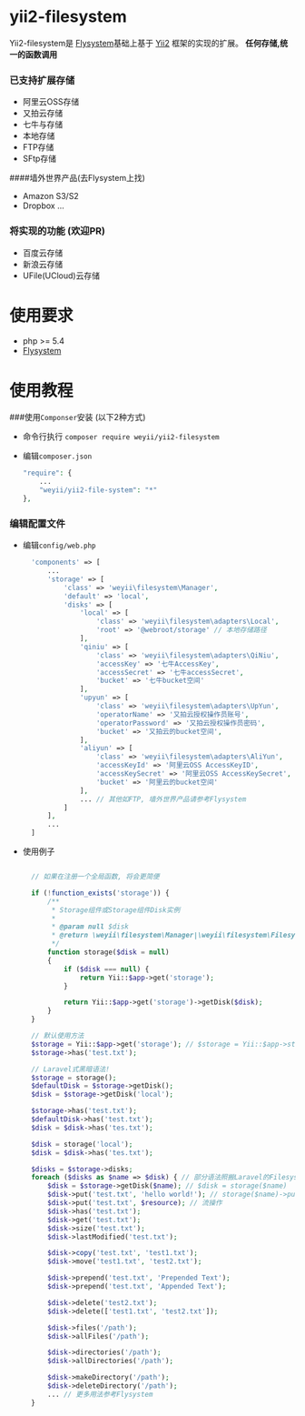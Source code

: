
yii2-filesystem
=================
Yii2-filesystem是 [Flysystem](https://github.com/thephpleague/flysystem)基础上基于 [Yii2](https://github.com/yiisoft/yii2) 框架的实现的扩展。 **任何存储,统一的函数调用**

### 已支持扩展存储
- 阿里云OSS存储
- 又拍云存储
- 七牛与存储
- 本地存储
- FTP存储
- SFtp存储

####墙外世界产品(去Flysystem上找)
- Amazon S3/S2
- Dropbox
...

### 将实现的功能 (欢迎PR)

- 百度云存储
- 新浪云存储
- UFile(UCloud)云存储

使用要求
========
- php >= 5.4
- [Flysystem](https://github.com/thephpleague/flysystem) 

使用教程
========
###使用`Componser`安装 (以下2种方式)
- 命令行执行 `composer require weyii/yii2-filesystem`
- 编辑`composer.json` 

  ```php
  "require": {
      ...
      "weyii/yii2-file-system": "*"
  },
  ```
### 编辑配置文件
- 编辑`config/web.php`

  ```php
    'components' => [
        ...
        'storage' => [
            'class' => 'weyii\filesystem\Manager',
            'default' => 'local',
            'disks' => [
                'local' => [
                    'class' => 'weyii\filesystem\adapters\Local',
                    'root' => '@webroot/storage' // 本地存储路径
                ],
                'qiniu' => [
                    'class' => 'weyii\filesystem\adapters\QiNiu',
                    'accessKey' => '七牛AccessKey',
                    'accessSecret' => '七牛accessSecret',
                    'bucket' => '七牛bucket空间'
                ],
                'upyun' => [
                    'class' => 'weyii\filesystem\adapters\UpYun',
                    'operatorName' => '又拍云授权操作员账号',
                    'operatorPassword' => '又拍云授权操作员密码',
                    'bucket' => '又拍云的bucket空间',
                ],
                'aliyun' => [
                    'class' => 'weyii\filesystem\adapters\AliYun',
                    'accessKeyId' => '阿里云OSS AccessKeyID',
                    'accessKeySecret' => '阿里云OSS AccessKeySecret',
                    'bucket' => '阿里云的bucket空间'
                ],
                ... // 其他如FTP, 墙外世界产品请参考Flysystem
            ]
        ],
        ...
    ]
  ```
- 使用例子

  ```php

    // 如果在注册一个全局函数, 将会更简便

    if (!function_exists('storage')) {
        /**
         * Storage组件或Storage组件Disk实例
         *
         * @param null $disk
         * @return \weyii\filesystem\Manager|\weyii\filesystem\FilesystemInstance
         */
        function storage($disk = null)
        {
            if ($disk === null) {
                return Yii::$app->get('storage');
            }

            return Yii::$app->get('storage')->getDisk($disk);
        }
    }

    // 默认使用方法
    $storage = Yii::$app->get('storage'); // $storage = Yii::$app->storage;
    $storage->has('test.txt');

    // Laravel式黑暗语法!
    $storage = storage();
    $defaultDisk = $storage->getDisk();
    $disk = $storage->getDisk('local');

    $storage->has('test.txt');
    $defaultDisk->has('test.txt');
    $disk = $disk->has('tes.txt');

    $disk = storage('local');
    $disk = $disk->has('tes.txt');

    $disks = $storage->disks;
    foreach ($disks as $name => $disk) { // 部分语法照搬Laravel的Filesystem语法
        $disk = $storage->getDisk($name); // $disk = storage($name)
        $disk->put('test.txt', 'hello world!'); // storage($name)->put('test.txt', 'hello world!'); //下面的都可以这样操作
        $disk->put('test.txt', $resource); // 流操作
        $disk->has('test.txt');
        $disk->get('test.txt');
        $disk->size('test.txt');
        $disk->lastModified('test.txt');

        $disk->copy('test.txt', 'test1.txt');
        $disk->move('test1.txt', 'test2.txt');

        $disk->prepend('test.txt', 'Prepended Text');
        $disk->prepend('test.txt', 'Appended Text');

        $disk->delete('test2.txt');
        $disk->delete(['test1.txt', 'test2.txt']);

        $disk->files('/path');
        $disk->allFiles('/path');

        $disk->directories('/path');
        $disk->allDirectories('/path');

        $disk->makeDirectory('/path');
        $disk->deleteDirectory('/path');
        ... // 更多用法参考Flysystem
    }
  ```
